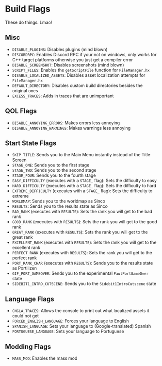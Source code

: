 # Build Flags
These do things. Lmao!

## Misc
- `DISABLE_PLUGINS`: Disables plugins (mind blown)
- `DISCORDRPC`: Enables Discord RPC if your not on windows, only works for C++ target platforms otherwise you just get a compiler error
- `DISABLE_SCREENSHOT`: Disables screenshots (mind blown)
- `SCRIPT_FILES`: Enables the `getScriptFile` function for `FileManager.hx`
- `DISABLE_LOCALIZED_ASSETS`: Disables asset localization attempts for `FileManager.hx`
- `DEFAULT_DIRECTORY`: Disables custom build directories besides the original ones
- `EXCESS_TRACES`: Adds in traces that are unimportant

## QOL Flags
- `DISABLE_ANNOYING_ERRORS`: Makes errors less annoying
- `DISABLE_ANNOYING_WARNINGS`: Makes warnings less annoying

## Start State Flags
- `SKIP_TITLE`: Sends you to the Main Menu instantly instead of the Title Screen
- `STAGE_ONE`: Sends you to the first stage
- `STAGE_TWO`: Sends you to the second stage
- `STAGE_FOUR`: Sends you to the fourth stage
- `EASY_DIFFICULTY` (executes with a `STAGE_` flag): Sets the difficulty to easy
- `HARD_DIFFICULTY` (executes with a `STAGE_` flag): Sets the difficulty to hard
- `EXTREME_DIFFICULTY` (executes with a `STAGE_` flag): Sets the difficulty to extreme
- `WORLDMAP`: Sends you to the worldmap as Sinco
- `RESULTS`: Sends you to the results state as Sinco
- `BAD_RANK` (executes with `RESULTS`): Sets the rank you will get to the bad rank
- `GOOD_RANK` (executes with `RESULTS`): Sets the rank you will get to the good rank
- `GREAT_RANK` (executes with `RESULTS`): Sets the rank you will get to the great rank
- `EXCELLENT_RANK` (executes with `RESULTS`): Sets the rank you will get to the excellent rank
- `PERFECT_RANK` (executes with `RESULTS`): Sets the rank you will get to the perfect rank
- `PORT_RANK_CHAR` (executes with `RESULTS`): Sends you to the results state as Portilizen
- `GIF_PORT_GAMEOVER`: Sends you to the experimental `PaulPortGameOver` state
- `SIDEBIT1_INTRO_CUTSCENE`: Sends you to the `Sidebit1IntroCutscene` state

## Language Flags
- `CNGLA_TRACES`: Allows the console to print out what localized assets it could not get
- `FORCED_ENGLISH_LANGUAGE`: Forces your language to English
- `SPANISH_LANGUAGE`: Sets your language to (Google-translated) Spanish
- `PORTUGUESE_LANGUAGE`: Sets your language to Portuguese

## Modding Flags
- `MASS_MOD`: Enables the mass mod